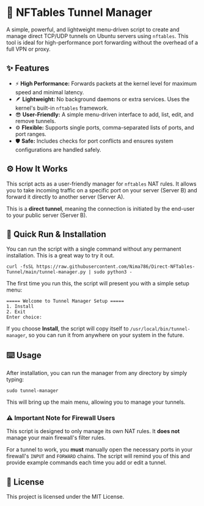 🚀 NFTables Tunnel Manager
==========================

A simple, powerful, and lightweight menu-driven script to create and manage direct TCP/UDP tunnels on Ubuntu servers using `nftables`. This tool is ideal for high-performance port forwarding without the overhead of a full VPN or proxy.

✨ Features
----------

*   ⚡️ **High Performance:** Forwards packets at the kernel level for maximum speed and minimal latency.
*   🪶 **Lightweight:** No background daemons or extra services. Uses the kernel's built-in `nftables` framework.
*   😎 **User-Friendly:** A simple menu-driven interface to add, list, edit, and remove tunnels.
*   ⚙️ **Flexible:** Supports single ports, comma-separated lists of ports, and port ranges.
*   🛡️ **Safe:** Includes checks for port conflicts and ensures system configurations are handled safely.

⚙️ How It Works
---------------

This script acts as a user-friendly manager for `nftables` NAT rules. It allows you to take incoming traffic on a specific port on your server (Server B) and forward it directly to another server (Server A).

This is a **direct tunnel**, meaning the connection is initiated by the end-user to your public server (Server B).

🚀 Quick Run & Installation
---------------------------

You can run the script with a single command without any permanent installation. This is a great way to try it out.

    curl -fsSL https://raw.githubusercontent.com/Nima786/Direct-NFTables-Tunnel/main/tunnel-manager.py | sudo python3 -

The first time you run this, the script will present you with a simple setup menu:

    ===== Welcome to Tunnel Manager Setup =====
    1. Install
    2. Exit
    Enter choice:
    

If you choose **Install**, the script will copy itself to `/usr/local/bin/tunnel-manager`, so you can run it from anywhere on your system in the future.

⌨️ Usage
--------

After installation, you can run the manager from any directory by simply typing:

    sudo tunnel-manager

This will bring up the main menu, allowing you to manage your tunnels.

### ⚠️ Important Note for Firewall Users

This script is designed to only manage its own NAT rules. It **does not** manage your main firewall's filter rules.

For a tunnel to work, you **must** manually open the necessary ports in your firewall's `INPUT` and `FORWARD` chains. The script will remind you of this and provide example commands each time you add or edit a tunnel.

📄 License
----------

This project is licensed under the MIT License.
